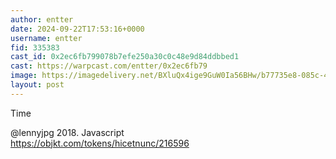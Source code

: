 ```yaml
---
author: entter
date: 2024-09-22T17:53:16+0000
username: entter
fid: 335383
cast_id: 0x2ec6fb799078b7efe250a30c0c48e9d84ddbbed1
cast: https://warpcast.com/entter/0x2ec6fb79
image: https://imagedelivery.net/BXluQx4ige9GuW0Ia56BHw/b77735e8-085c-43ee-b945-f3571d1c0c00/original
layout: post
---
```

Time  
  
@lennyjpg 2018. Javascript  
https://objkt.com/tokens/hicetnunc/216596  

<img src='https://imagedelivery.net/BXluQx4ige9GuW0Ia56BHw/b77735e8-085c-43ee-b945-f3571d1c0c00/original' alt='' referrerpolicy='no-referrer'/>